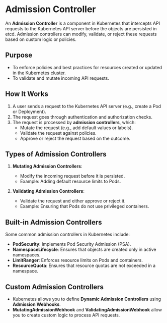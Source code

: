 # Admission Controller

An **Admission Controller** is a component in Kubernetes that intercepts API requests to the Kubernetes API server before the objects are persisted in etcd. Admission controllers can modify, validate, or reject these requests based on custom logic or policies.

## Purpose

- To enforce policies and best practices for resources created or updated in the Kubernetes cluster.
- To validate and mutate incoming API requests.

## How It Works

1. A user sends a request to the Kubernetes API server (e.g., create a Pod or Deployment).
2. The request goes through authentication and authorization checks.
3. The request is processed by **admission controllers**, which:
   - Mutate the request (e.g., add default values or labels).
   - Validate the request against policies.
   - Approve or reject the request based on the outcome.

## Types of Admission Controllers

1. **Mutating Admission Controllers**:

   - Modify the incoming request before it is persisted.
   - Example: Adding default resource limits to Pods.

2. **Validating Admission Controllers**:
   - Validate the request and either approve or reject it.
   - Example: Ensuring that Pods do not use privileged containers.

## Built-in Admission Controllers

Some common admission controllers in Kubernetes include:

- **PodSecurity**: Implements Pod Security Admission (PSA).
- **NamespaceLifecycle**: Ensures that objects are created only in active namespaces.
- **LimitRanger**: Enforces resource limits on Pods and containers.
- **ResourceQuota**: Ensures that resource quotas are not exceeded in a namespace.

## Custom Admission Controllers

- Kubernetes allows you to define **Dynamic Admission Controllers** using **Admission Webhooks**.
- **MutatingAdmissionWebhook** and **ValidatingAdmissionWebhook** allow you to create custom logic to process API requests.
